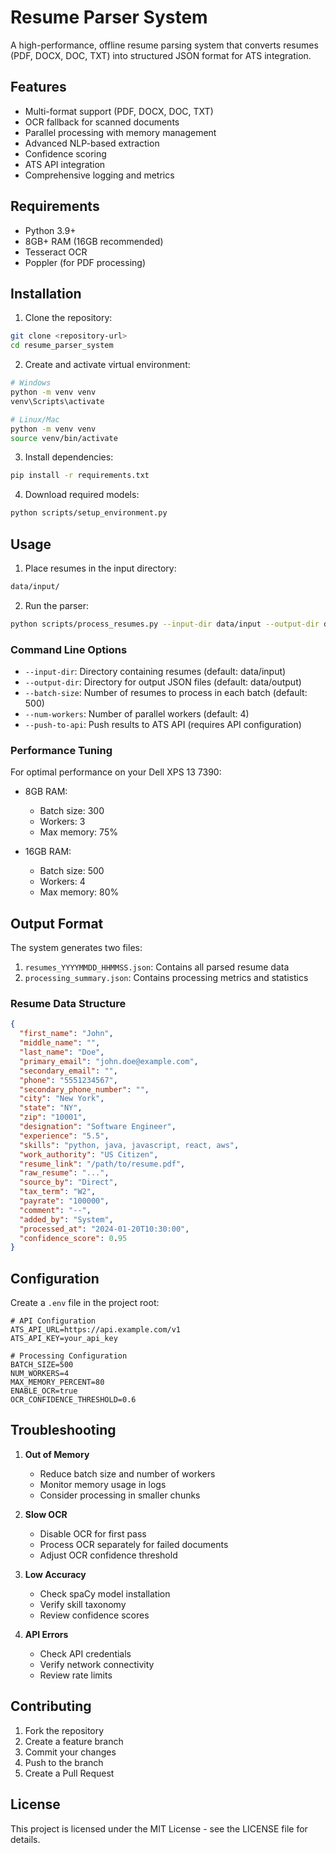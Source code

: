 # Resume Parser System

A high-performance, offline resume parsing system that converts resumes (PDF, DOCX, DOC, TXT) into structured JSON format for ATS integration.

## Features

- Multi-format support (PDF, DOCX, DOC, TXT)
- OCR fallback for scanned documents
- Parallel processing with memory management
- Advanced NLP-based extraction
- Confidence scoring
- ATS API integration
- Comprehensive logging and metrics

## Requirements

- Python 3.9+
- 8GB+ RAM (16GB recommended)
- Tesseract OCR
- Poppler (for PDF processing)

## Installation

1. Clone the repository:
```bash
git clone <repository-url>
cd resume_parser_system
```

2. Create and activate virtual environment:
```bash
# Windows
python -m venv venv
venv\Scripts\activate

# Linux/Mac
python -m venv venv
source venv/bin/activate
```

3. Install dependencies:
```bash
pip install -r requirements.txt
```

4. Download required models:
```bash
python scripts/setup_environment.py
```

## Usage

1. Place resumes in the input directory:
```bash
data/input/
```

2. Run the parser:
```bash
python scripts/process_resumes.py --input-dir data/input --output-dir data/output
```

### Command Line Options

- `--input-dir`: Directory containing resumes (default: data/input)
- `--output-dir`: Directory for output JSON files (default: data/output)
- `--batch-size`: Number of resumes to process in each batch (default: 500)
- `--num-workers`: Number of parallel workers (default: 4)
- `--push-to-api`: Push results to ATS API (requires API configuration)

### Performance Tuning

For optimal performance on your Dell XPS 13 7390:

- 8GB RAM:
  - Batch size: 300
  - Workers: 3
  - Max memory: 75%

- 16GB RAM:
  - Batch size: 500
  - Workers: 4
  - Max memory: 80%

## Output Format

The system generates two files:

1. `resumes_YYYYMMDD_HHMMSS.json`: Contains all parsed resume data
2. `processing_summary.json`: Contains processing metrics and statistics

### Resume Data Structure

```json
{
  "first_name": "John",
  "middle_name": "",
  "last_name": "Doe",
  "primary_email": "john.doe@example.com",
  "secondary_email": "",
  "phone": "5551234567",
  "secondary_phone_number": "",
  "city": "New York",
  "state": "NY",
  "zip": "10001",
  "designation": "Software Engineer",
  "experience": "5.5",
  "skills": "python, java, javascript, react, aws",
  "work_authority": "US Citizen",
  "resume_link": "/path/to/resume.pdf",
  "raw_resume": "...",
  "source_by": "Direct",
  "tax_term": "W2",
  "payrate": "100000",
  "comment": "--",
  "added_by": "System",
  "processed_at": "2024-01-20T10:30:00",
  "confidence_score": 0.95
}
```

## Configuration

Create a `.env` file in the project root:

```env
# API Configuration
ATS_API_URL=https://api.example.com/v1
ATS_API_KEY=your_api_key

# Processing Configuration
BATCH_SIZE=500
NUM_WORKERS=4
MAX_MEMORY_PERCENT=80
ENABLE_OCR=true
OCR_CONFIDENCE_THRESHOLD=0.6
```

## Troubleshooting

1. **Out of Memory**
   - Reduce batch size and number of workers
   - Monitor memory usage in logs
   - Consider processing in smaller chunks

2. **Slow OCR**
   - Disable OCR for first pass
   - Process OCR separately for failed documents
   - Adjust OCR confidence threshold

3. **Low Accuracy**
   - Check spaCy model installation
   - Verify skill taxonomy
   - Review confidence scores

4. **API Errors**
   - Check API credentials
   - Verify network connectivity
   - Review rate limits

## Contributing

1. Fork the repository
2. Create a feature branch
3. Commit your changes
4. Push to the branch
5. Create a Pull Request

## License

This project is licensed under the MIT License - see the LICENSE file for details. 